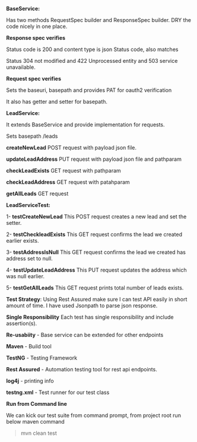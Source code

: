 **BaseService:**

Has two methods RequestSpec builder and ResponseSpec builder. DRY the code nicely in one place.

**Response spec verifies**

Status code is 200 and content type is json Status code, also matches

Status 304 not modified and 422 Unprocessed entity and 503 service unavailable.

**Request spec verifies**

Sets the baseuri, basepath and provides PAT for oauth2 verification

It also has getter and setter for basepath.

**LeadService:**

It extends BaseService and provide implementation for requests.

Sets basepath /leads

**createNewLead** POST request with payload json file.

**updateLeadAddress** PUT request with payload json file and pathparam

**checkLeadExists** GET request with pathparam

**checkLeadAddress** GET request with patahparam

**getAllLeads** GET request

**LeadServiceTest:**

1- **testCreateNewLead** This POST request creates a new lead and set the setter.

2- **testCheckleadExists** This GET request confirms the lead we created earlier exists.

3- **testAddressIsNull** This GET request confirms the lead we created has address set to null.

4- **testUpdateLeadAddress** This PUT request updates the address which was null earlier.

5- **testGetAllLeads** This GET request prints total number of leads exists.

**Test Strategy**: Using Rest Assured make sure I can test API easily in short amount of time.
I have used Jsonpath to parse json response.

**Single Responsibility** Each test has single responsibility and include assertion(s).

**Re-usabiity** - Base service can be extended for other endpoints

**Maven** - Build tool

**TestNG** - Testing Framework 

**Rest Assured** - Automation testing tool for rest api endpoints. 

**log4j** - printing info

**testng.xml** - Test runner for our test class

**Run from Command line**

We can kick our test suite from command prompt, from project root run below maven command 

>mvn clean test